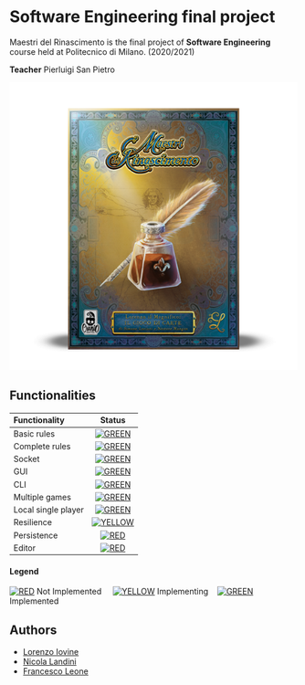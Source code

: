 
# Software Engineering final project

Maestri del Rinascimento is the final project of **Software Engineering** course held
at Politecnico di Milano. (2020/2021)  

**Teacher** Pierluigi San Pietro

![Image of the game](src/main/resources/graphics/box_image.png)

## Functionalities

| Functionality | Status |
|:-----------------------|:------------------------------------:|
| Basic rules | [![GREEN](http://placehold.it/15/44bb44/44bb44)](https://github.com/fraleone99/ing-sw-2021-Iovine-Landini-Leone/tree/main/src/main/java/it/polimi/ingsw/model) |
| Complete rules | [![GREEN](http://placehold.it/15/44bb44/44bb44)](https://github.com/fraleone99/ing-sw-2021-Iovine-Landini-Leone/tree/main/src/main/java/it/polimi/ingsw/model) |
| Socket |[![GREEN](http://placehold.it/15/44bb44/44bb44)](https://github.com/fraleone99/ing-sw-2021-Iovine-Landini-Leone/tree/main/src/main/java/it/polimi/ingsw/server) |
| GUI | [![GREEN](http://placehold.it/15/44bb44/44bb44)](https://github.com/fraleone99/ing-sw-2021-Iovine-Landini-Leone/tree/main/src/main/java/it/polimi/ingsw/client/view/GUI) |
| CLI |[![GREEN](http://placehold.it/15/44bb44/44bb44)](https://github.com/fraleone99/ing-sw-2021-Iovine-Landini-Leone/tree/main/src/main/java/it/polimi/ingsw/client/view/CLI) |
| Multiple games | [![GREEN](http://placehold.it/15/44bb44/44bb44)](https://github.com/fraleone99/ing-sw-2021-Iovine-Landini-Leone/tree/main/src/main/java/it/polimi/ingsw/server)|
| Local single player | [![GREEN](http://placehold.it/15/44bb44/44bb44)](https://github.com/fraleone99/ing-sw-2021-Iovine-Landini-Leone/blob/main/src/main/java/it/polimi/ingsw/controller/LocalSPController.java) |
| Resilience | [![YELLOW](http://placehold.it/15/ffdd00/ffdd00)]()
| Persistence | [![RED](http://placehold.it/15/f03c15/f03c15)]() |
| Editor | [![RED](http://placehold.it/15/f03c15/f03c15)]() |

#### Legend
[![RED](http://placehold.it/15/f03c15/f03c15)]() Not Implemented &nbsp;&nbsp;&nbsp;&nbsp;[![YELLOW](http://placehold.it/15/ffdd00/ffdd00)]() Implementing&nbsp;&nbsp;&nbsp;&nbsp;[![GREEN](http://placehold.it/15/44bb44/44bb44)]() Implemented

## Authors
* [Lorenzo Iovine](https://github.com/lorenzoiovine99)
* [Nicola Landini](https://github.com/neekoo0)
* [Francesco Leone](https://github.com/fraleone99)





